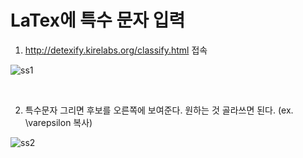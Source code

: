 # LaTex에 특수 문자 입력



1. http://detexify.kirelabs.org/classify.html 접속

  ![ss1](https://user-images.githubusercontent.com/33515697/45727665-a9863680-bbff-11e8-8f34-9160e671ebad.PNG)


</br>

2. 특수문자 그리면 후보를 오른쪽에 보여준다. 원하는 것 골라쓰면 된다. (ex. \varepsilon 복사)

  ![ss2](https://user-images.githubusercontent.com/33515697/45727666-aa1ecd00-bbff-11e8-96df-2c6a0a175c3a.PNG)
